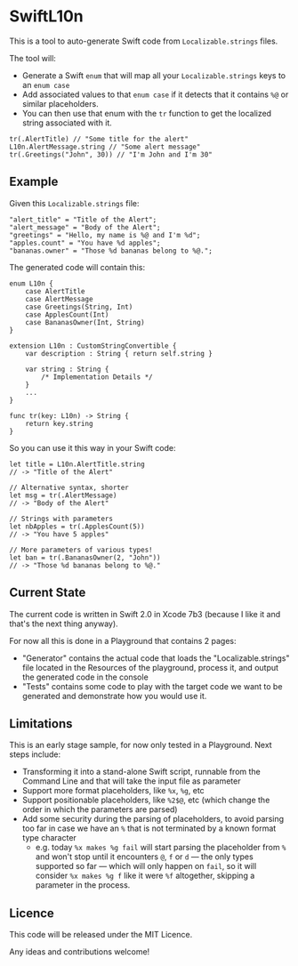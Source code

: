 # SwiftL10n

This is a tool to auto-generate Swift code from `Localizable.strings` files.

The tool will:

* Generate a Swift `enum` that will map all your `Localizable.strings` keys to an `enum case`
* Add associated values to that `enum case` if it detects that it contains `%@` or similar placeholders.
* You can then use that enum with the `tr` function to get the localized string associated with it.

```
tr(.AlertTitle) // "Some title for the alert"
L10n.AlertMessage.string // "Some alert message"
tr(.Greetings("John", 30)) // "I'm John and I'm 30"
```

## Example

Given this `Localizable.strings` file:

```
"alert_title" = "Title of the Alert";
"alert_message" = "Body of the Alert";
"greetings" = "Hello, my name is %@ and I'm %d";
"apples.count" = "You have %d apples";
"bananas.owner" = "Those %d bananas belong to %@.";
```

The generated code will contain this:

```
enum L10n {
	case AlertTitle
	case AlertMessage
	case Greetings(String, Int)
	case ApplesCount(Int)
	case BananasOwner(Int, String)
}

extension L10n : CustomStringConvertible {
	var description : String { return self.string }

	var string : String {
		/* Implementation Details */
	}
	...
}

func tr(key: L10n) -> String {
	return key.string
}
```


So you can use it this way in your Swift code:

```
let title = L10n.AlertTitle.string
// -> "Title of the Alert"

// Alternative syntax, shorter
let msg = tr(.AlertMessage)
// -> "Body of the Alert"

// Strings with parameters
let nbApples = tr(.ApplesCount(5))
// -> "You have 5 apples"

// More parameters of various types!
let ban = tr(.BananasOwner(2, "John"))
// -> "Those %d bananas belong to %@."
```

## Current State

The current code is written in Swift 2.0 in Xcode 7b3 (because I like it and that's the next thing anyway).

For now all this is done in a Playground that contains 2 pages:

* "Generator" contains the actual code that loads the "Localizable.strings" file located in the Resources of the playground, process it, and output the generated code in the console
* "Tests" contains some code to play with the target code we want to be generated and demonstrate how you would use it.

## Limitations

This is an early stage sample, for now only tested in a Playground. Next steps include:

* Transforming it into a stand-alone Swift script, runnable from the Command Line and that will take the input file as parameter
* Support more format placeholders, like `%x`, `%g`, etc
* Support positionable placeholders, like `%2$@`, etc (which change the order in which the parameters are parsed)
* Add some security during the parsing of placeholders, to avoid parsing too far in case we have an `%` that is not terminated by a known format type character
  * e.g. today `%x makes %g fail` will start parsing the placeholder from `%` and won't stop until it encounters `@`, `f` or `d` — the only types supported so far — which will only happen on `fail`, so it will consider `%x makes %g f` like it were `%f` altogether, skipping a parameter in the process.


## Licence

This code will be released under the MIT Licence.

Any ideas and contributions welcome!
